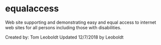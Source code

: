 # equalaccess
Web site supporting and demonstrating easy and equal access to internet web sites for all persons including those with disabilities.

Created by: Tom Leoboldt
Updated 12/7/2018 by Leoboldt
